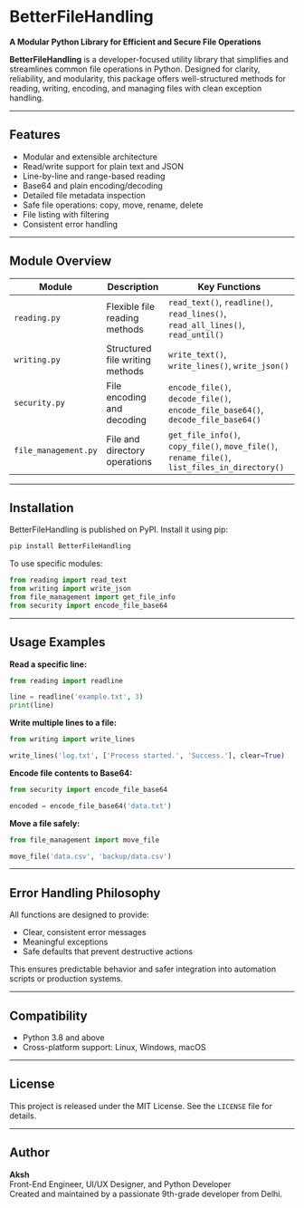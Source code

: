 # BetterFileHandling  
**A Modular Python Library for Efficient and Secure File Operations**

**BetterFileHandling** is a developer-focused utility library that simplifies and streamlines common file operations in Python. Designed for clarity, reliability, and modularity, this package offers well-structured methods for reading, writing, encoding, and managing files with clean exception handling.

---

## Features

- Modular and extensible architecture  
- Read/write support for plain text and JSON  
- Line-by-line and range-based reading  
- Base64 and plain encoding/decoding  
- Detailed file metadata inspection  
- Safe file operations: copy, move, rename, delete  
- File listing with filtering  
- Consistent error handling

---

## Module Overview

| Module | Description | Key Functions |
|--------|-------------|----------------|
| `reading.py` | Flexible file reading methods | `read_text()`, `readline()`, `read_lines()`, `read_all_lines()`, `read_until()` |
| `writing.py` | Structured file writing methods | `write_text()`, `write_lines()`, `write_json()` |
| `security.py` | File encoding and decoding | `encode_file()`, `decode_file()`, `encode_file_base64()`, `decode_file_base64()` |
| `file_management.py` | File and directory operations | `get_file_info()`, `copy_file()`, `move_file()`, `rename_file()`, `list_files_in_directory()` |

---

## Installation

BetterFileHandling is published on PyPI. Install it using pip:

```bash
pip install BetterFileHandling
```

To use specific modules:

```python
from reading import read_text
from writing import write_json
from file_management import get_file_info
from security import encode_file_base64
```

---

## Usage Examples

**Read a specific line:**
```python
from reading import readline

line = readline('example.txt', 3)
print(line)
```

**Write multiple lines to a file:**
```python
from writing import write_lines

write_lines('log.txt', ['Process started.', 'Success.'], clear=True)
```

**Encode file contents to Base64:**
```python
from security import encode_file_base64

encoded = encode_file_base64('data.txt')
```

**Move a file safely:**
```python
from file_management import move_file

move_file('data.csv', 'backup/data.csv')
```

---

## Error Handling Philosophy

All functions are designed to provide:

- Clear, consistent error messages  
- Meaningful exceptions  
- Safe defaults that prevent destructive actions  

This ensures predictable behavior and safer integration into automation scripts or production systems.

---

## Compatibility

- Python 3.8 and above  
- Cross-platform support: Linux, Windows, macOS

---

## License

This project is released under the MIT License. See the `LICENSE` file for details.

---

## Author

**Aksh**  
Front-End Engineer, UI/UX Designer, and Python Developer  
Created and maintained by a passionate 9th-grade developer from Delhi.
